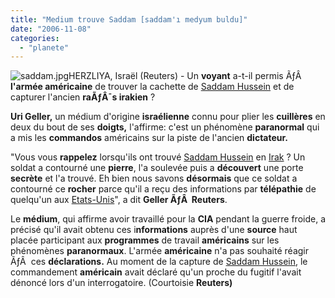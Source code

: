 ```yaml
---
title: "Medium trouve Saddam [saddam'ı medyum buldu]"
date: "2006-11-08"
categories: 
  - "planete"
---
```


![saddam.jpg](/uploads/2006/11/saddam.jpg)HERZLIYA, Israël (Reuters) - Un **voyant** a-t-il permis ÃƒÂ  **l'armée américaine** de trouver la cachette de [Saddam Hussein](http://fr.news.yahoo.com/monde/moyen-orient/irak/proces-saddam-hussein.html) et de capturer l'ancien **raÃƒÂ¯s irakien** ?

**Uri Geller,** un médium d'origine **israélienne** connu pour plier les **cuillères** en deux du bout de ses **doigts,** l'affirme: c'est un phénomène **paranormal** qui a mis les **commandos** américains sur la piste de l'ancien **dictateur.**

"Vous vous **rappelez** lorsqu'ils ont trouvé [Saddam Hussein](http://fr.news.yahoo.com/monde/moyen-orient/irak/proces-saddam-hussein.html) en [Irak](http://fr.news.yahoo.com/dossier/irak.html) ? Un soldat a contourné une **pierre**, l'a soulevée puis a **découvert** une porte **secrète** et l'a trouvé. Eh bien nous savons **désormais** que ce soldat a contourné ce **rocher** parce qu'il a reçu des informations par **télépathie** de quelqu'un aux [Etats-Unis](http://fr.fc.yahoo.com/u/usa.html)", a dit **Geller ÃƒÂ  Reuters**.

Le **médium**, qui affirme avoir travaillé pour la **CIA** pendant la guerre froide, a précisé qu'il avait obtenu ces i**nformations** auprès d'une **source** haut placée participant aux **programmes** de travail **américains** sur les phénomènes **paranormaux**. L'armée **américaine** n'a pas souhaité réagir ÃƒÂ  ces **déclarations.** Au moment de la capture de [Saddam Hussein](http://fr.news.yahoo.com/monde/moyen-orient/irak/proces-saddam-hussein.html), le commandement **américain** avait déclaré qu'un proche du fugitif l'avait dénoncé lors d'un interrogatoire. (Courtoisie **Reuters)**

